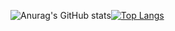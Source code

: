 ![Anurag's GitHub stats](https://github-readme-stats.vercel.app/api?username=mertsgrr&show_icons=true&theme=radical)[![Top Langs](https://github-readme-stats.vercel.app/api/top-langs/?username=mertsgrr&hide_progress=true)](https://github.com/anuraghazra/github-readme-stats)

